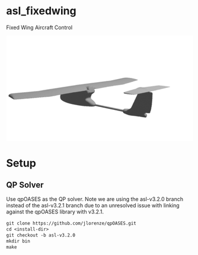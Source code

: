 # asl_fixedwing
Fixed Wing Aircraft Control

![Fixed Wing Image](./img/fixedwing.gif)

# Setup

## QP Solver
Use qpOASES as the QP solver. Note we are using the asl-v3.2.0 branch instead of the asl-v3.2.1 branch due to an unresolved issue with linking against the qpOASES library with v3.2.1.

```
git clone https://github.com/jlorenze/qpOASES.git
cd <install-dir>
git checkout -b asl-v3.2.0
mkdir bin
make
```

